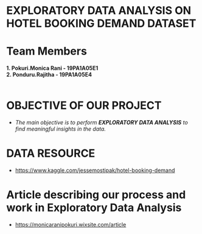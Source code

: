 # EXPLORATORY DATA ANALYSIS ON HOTEL BOOKING DEMAND DATASET

 #  Team Members
 **1. Pokuri.Monica Rani - 19PA1A05E1**\
 **2. Ponduru.Rajitha    - 19PA1A05E4**
 <br></br>
 
 
 
  
 # OBJECTIVE OF OUR PROJECT
  * <i>The main objective is to perform <b> EXPLORATORY DATA ANALYSIS</B> to find meaningful insights in the data.</i>

 # DATA RESOURCE
   * https://www.kaggle.com/jessemostipak/hotel-booking-demand
   
# Article describing our process and work in Exploratory Data Analysis
* https://monicaranipokuri.wixsite.com/article
